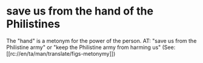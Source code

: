 # save us from the hand of the Philistines

The "hand" is a metonym for the power of the person. AT: "save us from the Philistine army" or "keep the Philistine army from harming us" (See: [[rc://en/ta/man/translate/figs-metonymy]])

